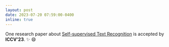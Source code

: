 ```yaml
---
layout: post
date: 2023-07-20 07:59:00-0400
inline: true
---
```


One research paper about [Self-supervised Text Recognition]([https://arxiv.org/abs/2211.00288](https://openaccess.thecvf.com/content/ICCV2023/papers/Guan_Self-Supervised_Character-to-Character_Distillation_for_Text_Recognition_ICCV_2023_paper.pdf)https://openaccess.thecvf.com/content/ICCV2023/papers/Guan_Self-Supervised_Character-to-Character_Distillation_for_Text_Recognition_ICCV_2023_paper.pdf) is accepted by **ICCV'23**. :sparkles: :smile:

